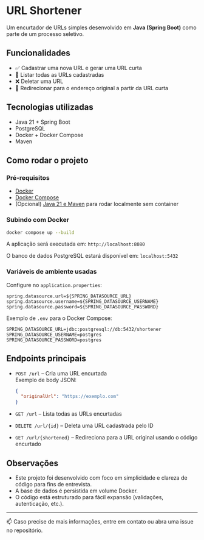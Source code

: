 # URL Shortener

Um encurtador de URLs simples desenvolvido em **Java (Spring Boot)** como parte de um processo seletivo.

## Funcionalidades

- ✅ Cadastrar uma nova URL e gerar uma URL curta
- 📄 Listar todas as URLs cadastradas
- ❌ Deletar uma URL
- 🔁 Redirecionar para o endereço original a partir da URL curta

## Tecnologias utilizadas

- Java 21 + Spring Boot
- PostgreSQL
- Docker + Docker Compose
- Maven

## Como rodar o projeto

### Pré-requisitos

- [Docker](https://www.docker.com/)
- [Docker Compose](https://docs.docker.com/compose/)
- (Opcional) [Java 21 e Maven](https://adoptium.net/) para rodar localmente sem container

### Subindo com Docker

```bash
docker compose up --build
```

A aplicação será executada em: `http://localhost:8080`

O banco de dados PostgreSQL estará disponível em: `localhost:5432`

### Variáveis de ambiente usadas

Configure no `application.properties`:

```properties
spring.datasource.url=${SPRING_DATASOURCE_URL}
spring.datasource.username=${SPRING_DATASOURCE_USERNAME}
spring.datasource.password=${SPRING_DATASOURCE_PASSWORD}
```

Exemplo de `.env` para o Docker Compose:

```env
SPRING_DATASOURCE_URL=jdbc:postgresql://db:5432/shortener
SPRING_DATASOURCE_USERNAME=postgres
SPRING_DATASOURCE_PASSWORD=postgres
```

## Endpoints principais

- `POST /url` – Cria uma URL encurtada  
  Exemplo de body JSON:
  ```json
  {
    "originalUrl": "https://exemplo.com"
  }
  ```

- `GET /url` – Lista todas as URLs encurtadas

- `DELETE /url/{id}` – Deleta uma URL cadastrada pelo ID

- `GET /url/{shortened}` – Redireciona para a URL original usando o código encurtado

## Observações

- Este projeto foi desenvolvido com foco em simplicidade e clareza de código para fins de entrevista.
- A base de dados é persistida em volume Docker.
- O código está estruturado para fácil expansão (validações, autenticação, etc.).

---

📫 Caso precise de mais informações, entre em contato ou abra uma issue no repositório.

